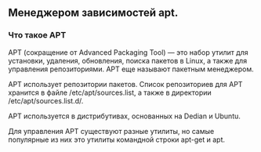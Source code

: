  ## Менеджером зависимостей apt.
 ### Что такое APT
APT (сокращение от Advanced Packaging Tool) — это набор утилит для установки, удаления, обновления, поиска пакетов в Linux, а также для управления репозиториями. APT еще называют пакетным менеджером.

APT использует репозитории пакетов. Список репозиториев для APT хранится в файле /etc/apt/sources.list, а также в директории /etc/apt/sources.list.d/.

APT используется в дистрибутивах, основанных на Dedian и Ubuntu.

Для управления APT существуют разные утилиты, но самые популярные из них это утилиты командной строки apt-get и apt.
